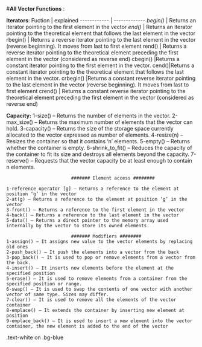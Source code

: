 #**All Vector Functions** :

**Iterators**:
Fuction | explained
------------ | -------------
*begin()* | Returns an iterator pointing to the first element in the vector
*end()* | Returns an iterator pointing to the theoretical element that follows the last element in the vector
rbegin() | Returns a reverse iterator pointing to the last element in the vector (reverse beginning). It moves from last to first element
rend() | Returns a reverse iterator pointing to the theoretical element preceding the first element in the vector (considered as reverse end)
cbegin() |Returns a constant iterator pointing to the first element in the vector.
cend()|Returns a constant iterator pointing to the theoretical element that follows the last element in the vector.
crbegin() |Returns a constant reverse iterator pointing to the last element in the vector (reverse beginning). It moves from last to first element
crend() | Returns a constant reverse iterator pointing to the theoretical element preceding the first element in the vector (considered as reverse end)

                           
**Capacity:** 
    1-size() – Returns the number of elements in the vector.
    2-max_size() – Returns the maximum number of elements that the vector can hold.
    3-capacity() – Returns the size of the storage space currently allocated to the vector expressed as number of elements.
    4-resize(n) – Resizes the container so that it contains ‘n’ elements.
    5-empty() – Returns whether the container is empty.
    6-shrink_to_fit() – Reduces the capacity of the container to fit its size and destroys all elements beyond the capacity.
    7-reserve() – Requests that the vector capacity be at least enough to contain n elements.
                           
						   
                            ####### Element access ########

	1-reference operator [g] – Returns a reference to the element at position ‘g’ in the vector
    2-at(g) – Returns a reference to the element at position ‘g’ in the vector
    3-front() – Returns a reference to the first element in the vector
    4-back() – Returns a reference to the last element in the vector
    5-data() – Returns a direct pointer to the memory array used internally by the vector to store its owned elements.
                            
                            ####### Modifiers ########
    1-assign() – It assigns new value to the vector elements by replacing old ones
    2-push_back() – It push the elements into a vector from the back
    3-pop_back() – It is used to pop or remove elements from a vector from the back.
    4-insert() – It inserts new elements before the element at the specified position
    5-erase() – It is used to remove elements from a container from the specified position or range.
    6-swap() – It is used to swap the contents of one vector with another vector of same type. Sizes may differ.
    7-clear() – It is used to remove all the elements of the vector container
    8-emplace() – It extends the container by inserting new element at position
    9-emplace_back() – It is used to insert a new element into the vector container, the new element is added to the end of the vector
	
<div class="text-white bg-blue mb-2">
  .text-white on .bg-blue